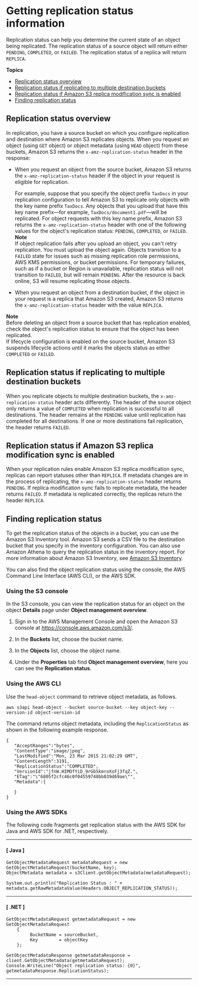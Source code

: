 # Getting replication status information<a name="replication-status"></a>

Replication status can help you determine the current state of an object being replicated\. The replication status of a source object will return either `PENDING`, `COMPLETED`, or `FAILED`\. The replication status of a replica will return `REPLICA`\.

**Topics**
+ [Replication status overview](#replication-status-overview)
+ [Replication status if replicating to multiple destination buckets](#replication-status-multiple-destinations)
+ [Replication status if Amazon S3 replica modification sync is enabled](#replication-status-multiple-destinations)
+ [Finding replication status](#replication-status-usage)

## Replication status overview<a name="replication-status-overview"></a>

In replication, you have a source bucket on which you configure replication and destination where Amazon S3 replicates objects\. When you request an object \(using `GET` object\) or object metadata \(using `HEAD` object\) from these buckets, Amazon S3 returns the `x-amz-replication-status` header in the response: 
+ When you request an object from the source bucket, Amazon S3 returns the `x-amz-replication-status` header if the object in your request is eligible for replication\. 

  For example, suppose that you specify the object prefix `TaxDocs` in your replication configuration to tell Amazon S3 to replicate only objects with the key name prefix `TaxDocs`\. Any objects that you upload that have this key name prefix—for example, `TaxDocs/document1.pdf`—will be replicated\. For object requests with this key name prefix, Amazon S3 returns the `x-amz-replication-status` header with one of the following values for the object's replication status: `PENDING`, `COMPLETED`, or `FAILED`\.
**Note**  
If object replication fails after you upload an object, you can't retry replication\. You must upload the object again\. Objects transition to a `FAILED` state for issues such as missing replication role permissions, AWS KMS permissions, or bucket permissions\. For temporary failures, such as if a bucket or Region is unavailable, replication status will not transition to `FAILED`, but will remain `PENDING`\. After the resource is back online, S3 will resume replicating those objects\.
+ When you request an object from a destination bucket, if the object in your request is a replica that Amazon S3 created, Amazon S3 returns the `x-amz-replication-status` header with the value `REPLICA`\.

**Note**  
Before deleting an object from a source bucket that has replication enabled, check the object's replication status to ensure that the object has been replicated\.   
If lifecycle configuration is enabled on the source bucket, Amazon S3 suspends lifecycle actions until it marks the objects status as either `COMPLETED` or `FAILED`\.

## Replication status if replicating to multiple destination buckets<a name="replication-status-multiple-destinations"></a>

When you replicate objects to multiple destination buckets, the `x-amz-replication-status` header acts differently\. The header of the source object only returns a value of `COMPLETED` when replication is successful to all destinations\. The header remains at the `PENDING` value until replication has completed for all destinations\. If one or more destinations fail replication, the header returns `FAILED`\.

## Replication status if Amazon S3 replica modification sync is enabled<a name="replication-status-multiple-destinations"></a>

When your replication rules enable Amazon S3 replica modification sync, replicas can report statuses other than `REPLICA`\. If metadata changes are in the process of replicating, the `x-amz-replication-status` header returns `PENDING`\. If replica modification sync fails to replicate metadata, the header returns `FAILED`\. If metadata is replicated correctly, the replicas return the header `REPLICA`\.

## Finding replication status<a name="replication-status-usage"></a>

To get the replication status of the objects in a bucket, you can use the Amazon S3 Inventory tool\. Amazon S3 sends a CSV file to the destination bucket that you specify in the inventory configuration\. You can also use Amazon Athena to query the replication status in the inventory report\. For more information about Amazon S3 Inventory, see [Amazon S3 Inventory](storage-inventory.md)\.

You can also find the object replication status using the console, the AWS Command Line Interface \(AWS CLI\), or the AWS SDK\. 

### Using the S3 console<a name="replication-status-console"></a>

In the S3 console, you can view the replication status for an object on the object **Details** page under **Object management overview**\.

1. Sign in to the AWS Management Console and open the Amazon S3 console at [https://console\.aws\.amazon\.com/s3/](https://console.aws.amazon.com/s3/)\.

1. In the **Buckets** list, choose the bucket name\.

1. In the **Objects** list, choose the object name\.

1. Under the **Properties** tab find **Object management overview**, here you can see the **Replication status**\.

### Using the AWS CLI<a name="replication-status-cli"></a>

Use the `head-object` command to retrieve object metadata, as follows\.

```
aws s3api head-object --bucket source-bucket --key object-key --version-id object-version-id           
```

The command returns object metadata, including the `ReplicationStatus` as shown in the following example response\.

```
{
   "AcceptRanges":"bytes",
   "ContentType":"image/jpeg",
   "LastModified":"Mon, 23 Mar 2015 21:02:29 GMT",
   "ContentLength":3191,
   "ReplicationStatus":"COMPLETED",
   "VersionId":"jfnW.HIMOfYiD_9rGbSkmroXsFj3fqZ.",
   "ETag":"\"6805f2cfc46c0f04559748bb039d69ae\"",
   "Metadata":{

   }
}
```

### Using the AWS SDKs<a name="replication-status-sdk"></a>

The following code fragments get replication status with the AWS SDK for Java and AWS SDK for \.NET, respectively\. 

------
#### [ Java ]

```
GetObjectMetadataRequest metadataRequest = new GetObjectMetadataRequest(bucketName, key);
ObjectMetadata metadata = s3Client.getObjectMetadata(metadataRequest);

System.out.println("Replication Status : " + metadata.getRawMetadataValue(Headers.OBJECT_REPLICATION_STATUS));
```

------
#### [ \.NET ]

```
GetObjectMetadataRequest getmetadataRequest = new GetObjectMetadataRequest
    {
         BucketName = sourceBucket,
         Key        = objectKey
    };

GetObjectMetadataResponse getmetadataResponse = client.GetObjectMetadata(getmetadataRequest);
Console.WriteLine("Object replication status: {0}", getmetadataResponse.ReplicationStatus);
```

------